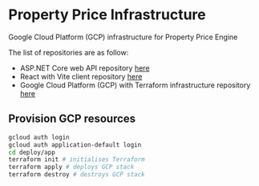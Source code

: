# Property Price Infrastructure

Google Cloud Platform (GCP) infrastructure for Property Price Engine

The list of repositories are as follow:

- ASP.NET Core web API repository [here](https://github.com/MatthewCYLau/property-price-api)
- React with Vite client repository [here](https://github.com/MatthewCYLau/property-price-client)
- Google Cloud Platform (GCP) with Terraform infrastructure repository [here](https://github.com/MatthewCYLau/property-price-infrastructure)

## Provision GCP resources

```bash
gcloud auth login
gcloud auth application-default login
cd deploy/app
terraform init # initialises Terraform
terraform apply # deploys GCP stack
terraform destroy # destroys GCP stack
```
